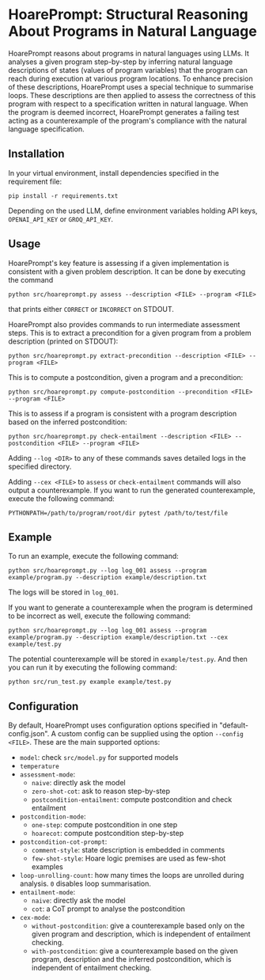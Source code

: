 # HoarePrompt: Structural Reasoning About Programs in Natural Language

HoarePrompt reasons about programs in natural languages using LLMs. It analyses a given program step-by-step by inferring natural language descriptions of states (values of program variables) that the program can reach during execution at various program locations. To enhance precision of these descriptions, HoarePrompt uses a special technique to summarise loops. These descriptions are then applied to assess the correctness of this program with respect to a specification written in natural language. When the program is deemed incorrect, HoarePrompt generates a failing test acting as a counterexample of the program's compliance with the natural language specification.

## Installation

In your virtual environment, install dependencies specified in the requirement file:

    pip install -r requirements.txt
    
Depending on the used LLM, define environment variables holding API keys, `OPENAI_API_KEY` or `GROQ_API_KEY`.

## Usage

HoarePrompt's key feature is assessing if a given implementation is consistent with a given problem description. It can be done by executing the command

    python src/hoareprompt.py assess --description <FILE> --program <FILE>
    
that prints either `CORRECT` or `INCORRECT` on STDOUT.
    
HoarePrompt also provides commands to run intermediate assessment steps. This is to extract a precondition for a given program from a problem description (printed on STDOUT):

    python src/hoareprompt.py extract-precondition --description <FILE> --program <FILE>
        
This is to compute a postcondition, given a program and a precondition:

    python src/hoareprompt.py compute-postcondition --precondition <FILE> --program <FILE> 

This is to assess if a program is consistent with a program description based on the inferred postcondition:

    python src/hoareprompt.py check-entailment --description <FILE> --postcondition <FILE> --program <FILE> 
    
Adding `--log <DIR>` to any of these commands saves detailed logs in the specified directory.

Adding `--cex <FILE>` to `assess` or `check-entailment` commands will also output a counterexample. If you want to run the generated counterexample, execute the following command:

    PYTHONPATH=/path/to/program/root/dir pytest /path/to/test/file

## Example

To run an example, execute the following command:

    python src/hoareprompt.py --log log_001 assess --program example/program.py --description example/description.txt
    
The logs will be stored in `log_001`.

If you want to generate a counterexample when the program is determined to be incorrect as well, execute the following command:

    python src/hoareprompt.py --log log_001 assess --program example/program.py --description example/description.txt --cex example/test.py

The potential counterexample will be stored in `example/test.py`. And then you can run it by executing the following command:

    python src/run_test.py example example/test.py

## Configuration

By default, HoarePrompt uses configuration options specified in "default-config.json". A custom config can be supplied using the option `--config <FILE>`. These are the main supported options:

- `model`: check `src/model.py` for supported models
- `temperature`
- `assessment-mode`:
  - `naive`: directly ask the model
  - `zero-shot-cot`: ask to reason step-by-step
  - `postcondition-entailment`: compute postcondition and check entailment
- `postcondition-mode`:
  - `one-step`: compute postcondition in one step
  - `hoarecot`: compute postcondition step-by-step
- `postcondition-cot-prompt`:
  - `comment-style`: state description is embedded in comments
  - `few-shot-style`: Hoare logic premises are used as few-shot examples
- `loop-unrolling-count`: how many times the loops are unrolled during analysis. `0` disables loop summarisation.
- `entailment-mode`:
  - `naive`: directly ask the model
  - `cot`: a CoT prompt to analyse the postcondition
- `cex-mode`:
  - `without-postcondition`: give a counterexample based only on the given program and description, which is independent of entailment checking.
  - `with-postcondition`: give a counterexample based on the given program, description and the inferred postcondition, which is independent of entailment checking.
